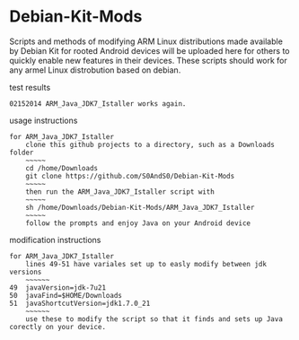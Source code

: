 Debian-Kit-Mods
===============

Scripts and methods of modifying ARM Linux distributions made available by Debian Kit for rooted Android devices will be uploaded here for others to quickly enable new features in their devices.
These scripts should work for any armel Linux distrobution based on debian.

test results
~~~~~~
02152014 ARM_Java_JDK7_Istaller works again.
~~~~~~
usage instructions
~~~~~~
for ARM_Java_JDK7_Istaller 
	clone this github projects to a directory, such as a Downloads folder
	~~~~~
	cd /home/Downloads
	git clone https://github.com/S0AndS0/Debian-Kit-Mods
	~~~~~
	then run the ARM_Java_JDK7_Istaller script with
	~~~~~
	sh /home/Downloads/Debian-Kit-Mods/ARM_Java_JDK7_Istaller
	~~~~~
	follow the prompts and enjoy Java on your Android device
~~~~~~
modification instructions
~~~~~~
for ARM_Java_JDK7_Istaller
	lines 49-51 have variales set up to easly modify between jdk versions
	~~~~~~
49	javaVersion=jdk-7u21
50	javaFind=$HOME/Downloads
51	javaShortcutVersion=jdk1.7.0_21
	~~~~~~
	use these to modify the script so that it finds and sets up Java corectly on your device.
	 
~~~~~~

